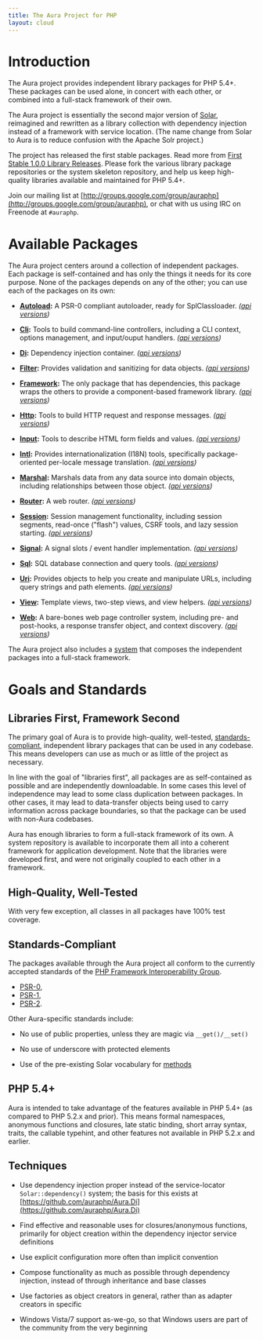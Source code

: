 ```yaml
---
title: The Aura Project for PHP
layout: cloud
---
```


<div class="grid_4" markdown="1">


Introduction
============

The Aura project provides independent library packages for PHP 5.4+. These
packages can be used alone, in concert with each other, or combined into a
full-stack framework of their own.

The Aura project is essentially the second major version of
[Solar](http://solarphp.com), reimagined and rewritten as a library collection
with dependency injection instead of a framework with service location. (The
name change from Solar to Aura is to reduce confusion with the Apache Solr
project.)

The project has released the first stable packages. Read more from
[First Stable 1.0.0 Library Releases](http://auraphp.github.com/2012/11/12/first-stable-releases/).
Please fork the various library package repositories or the system
skeleton repository, and help us keep high-quality libraries available and
maintained for PHP 5.4+. 

Join our mailing list at
[http://groups.google.com/group/auraphp](http://groups.google.com/group/auraphp),
or chat with us using IRC on Freenode at `#auraphp`.

</div>

<div class="grid_8" markdown="1">

Available Packages
==================

The Aura project centers around a collection of independent packages. Each
package is self-contained and has only the things it needs for its core
purpose. None of the packages depends on any of the other; you can use each of
the packages on its own:

- **[Autoload](https://github.com/auraphp/Aura.Autoload):** A PSR-0 compliant
  autoloader, ready for SplClassloader.
  *([api versions](http://auraphp.github.com/Aura.Autoload))*

- **[Cli](https://github.com/auraphp/Aura.Cli):** Tools to build command-line
  controllers, including a CLI context, options management, and input/ouput
  handlers.
  *([api versions](http://auraphp.github.com/Aura.Cli))*

- **[Di](https://github.com/auraphp/Aura.Di):** Dependency injection
  container.
  *([api versions](http://auraphp.github.com/Aura.Di))*

- **[Filter](https://github.com/auraphp/Aura.Filter):** Provides validation and
  sanitizing for data objects.
  *([api versions](http://auraphp.github.com/Aura.Filter))*

- **[Framework](https://github.com/auraphp/Aura.Framework):** The only package
  that has dependencies, this package wraps the others to provide a
  component-based framework library.
  *([api versions](http://auraphp.github.com/Aura.Framework))*

- **[Http](https://github.com/auraphp/Aura.Http):** Tools to build HTTP
  request and response messages.
  *([api versions](http://auraphp.github.com/Aura.Http))*

- **[Input](https://github.com/auraphp/Aura.Input):** Tools to describe HTML 
  form fields and values.
  *([api versions](http://auraphp.github.com/Aura.Input))*

- **[Intl](https://github.com/auraphp/Aura.Intl):** Provides internationalization 
  (I18N) tools, specifically package-oriented per-locale message translation.
  *([api versions](http://auraphp.github.com/Aura.Intl))*
  
- **[Marshal](https://github.com/auraphp/Aura.Marshal):** Marshals data from
  any data source into domain objects, including relationships between those
  object.
  *([api versions](http://auraphp.github.com/Aura.Marshal))*

- **[Router](https://github.com/auraphp/Aura.Router):** A web router.
  *([api versions](http://auraphp.github.com/Aura.Router))*

- **[Session](https://github.com/auraphp/Aura.Session):** Session management 
  functionality, including session segments, read-once ("flash") values, CSRF 
  tools, and lazy session starting.
  *([api versions](http://auraphp.github.com/Aura.Session))*

- **[Signal](https://github.com/auraphp/Aura.Signal):** A signal slots / event
  handler implementation.
  *([api versions](http://auraphp.github.com/Aura.Signal))*

- **[Sql](https://github.com/auraphp/Aura.Sql):** SQL database connection and
  query tools.
  *([api versions](http://auraphp.github.com/Aura.Sql))*

- **[Uri](https://github.com/auraphp/Aura.Uri):** Provides objects to 
  help you create and manipulate URLs, including query strings and path elements.
  *([api versions](http://auraphp.github.com/Aura.Uri))*

- **[View](https://github.com/auraphp/Aura.View):** Template views, two-step
  views, and view helpers.
  *([api versions](http://auraphp.github.com/Aura.View))*

- **[Web](https://github.com/auraphp/Aura.Web):** A bare-bones web page
  controller system, including pre- and post-hooks, a response transfer
  object, and context discovery.
  *([api versions](http://auraphp.github.com/Aura.Web))*

The Aura project also includes a [system](https://github.com/auraphp/system)
that composes the independent packages into a full-stack framework.


Goals and Standards
===================

Libraries First, Framework Second
---------------------------------

The primary goal of Aura is to provide high-quality, well-tested,
[standards-compliant](http://php-fig.org), independent library packages that
can be used in any codebase. This means developers can use as much or as
little of the project as necessary.

In line with the goal of "libraries first", all packages are as self-contained
as possible and are independently downloadable. In some cases this level of
independence may lead to some class duplication between packages. In other
cases, it may lead to data-transfer objects being used to carry information
across package boundaries, so that the package can be used with non-Aura
codebases.

Aura has enough libraries to form a full-stack framework of its own. A system
repository is available to incorporate them all into a coherent framework for
application development. Note that the libraries were developed first, and
were not originally coupled to each other in a framework.


High-Quality, Well-Tested
-------------------------

With very few exception, all classes in all packages have 100% test coverage.


Standards-Compliant
-------------------

The packages available through the Aura project all conform to the currently
accepted standards of the [PHP Framework Interoperability
Group](http://www.php-fig.org/).

- [PSR-0](https://github.com/php-fig/fig-standards/blob/master/accepted/PSR-0.md),
- [PSR-1](https://github.com/php-fig/fig-standards/blob/master/accepted/PSR-1-basic-coding-standard.md), 
- [PSR-2](https://github.com/php-fig/fig-standards/blob/master/accepted/PSR-2-coding-style-guide.md).

Other Aura-specific standards include:

- No use of public properties, unless they are magic via `__get()/__set()`

- No use of underscore with protected elements

- Use of the pre-existing Solar vocabulary for
  [methods](http://solarphp.com/manual/appendix-standards.naming.methods)


PHP 5.4+
--------

Aura is intended to take advantage of the features available in PHP 5.4+ (as
compared to PHP 5.2.x and prior). This means formal namespaces, anonymous
functions and closures, late static binding, short array syntax, traits, the
callable typehint, and other features not available in PHP 5.2.x and earlier.


Techniques
----------

- Use dependency injection proper instead of the service-locator
  `Solar::dependency()` system; the basis for this exists at
  [https://github.com/auraphp/Aura.Di](https://github.com/auraphp/Aura.Di)

- Find effective and reasonable uses for closures/anonymous functions,
  primarily for object creation within the dependency injector service
  definitions

- Use explicit configuration more often than implicit convention

- Compose functionality as much as possible through dependency injection,
  instead of through inheritance and base classes

- Use factories as object creators in general, rather than as adapter creators
  in specific

- Windows Vista/7 support as-we-go, so that Windows users are part of the
  community from the very beginning
</div>
